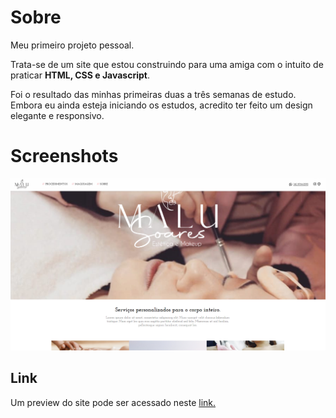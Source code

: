 # Sobre

Meu primeiro projeto pessoal.

Trata-se de um site que estou construindo para uma amiga com o intuito de praticar **HTML, CSS e Javascript**.

Foi o resultado das minhas primeiras duas a três semanas de estudo. Embora eu ainda esteja iniciando os estudos, acredito ter feito um design elegante e responsivo.

# Screenshots

![Desktop preview](readme/desktop-preview.png)

## Link

Um preview do site pode ser acessado neste [link.](https://estetica-malu.netlify.app/index.html)
